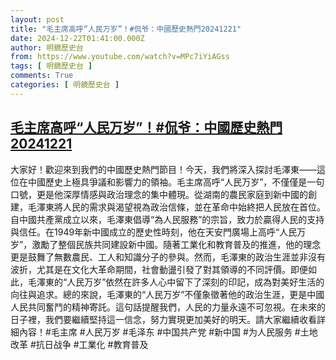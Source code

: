```yaml
---
layout: post
title: "毛主席高呼“人民万岁”！#侃爷：中國歷史熱門20241221"
date: 2024-12-22T01:41:00.000Z
author: 明鏡歷史台
from: https://www.youtube.com/watch?v=MPc7iYiAGss
tags: [ 明鏡歷史台 ]
comments: True
categories: [ 明鏡歷史台 ]
---
```

<!--1734831660000-->
[毛主席高呼“人民万岁”！#侃爷：中國歷史熱門20241221](https://www.youtube.com/watch?v=MPc7iYiAGss)
------

<div>
大家好！歡迎來到我們的中國歷史熱門節目！今天，我們將深入探討毛澤東——這位在中國歷史上極具爭議和影響力的領袖。毛主席高呼“人民万岁”，不僅僅是一句口號，更是他深厚情感與政治理念的集中體現。從湖南的農民家庭到新中國的創建，毛澤東將人民的需求與渴望視為政治信條，並在革命中始終把人民放在首位。自中國共產黨成立以來，毛澤東倡導“為人民服務”的宗旨，致力於贏得人民的支持與信任。在1949年新中國成立的歷史性時刻，他在天安門廣場上高呼“人民万岁”，激勵了整個民族共同建設新中國。隨著工業化和教育普及的推進，他的理念更是鼓舞了無數農民、工人和知識分子的參與。然而，毛澤東的政治生涯並非沒有波折，尤其是在文化大革命期間，社會動盪引發了對其領導的不同評價。即便如此，毛澤東的“人民万岁”依然在許多人心中留下了深刻的印記，成為對美好生活的向往與追求。總的來說，毛澤東的“人民万岁”不僅象徵著他的政治生涯，更是中國人民共同奮鬥的精神寄託。這句話提醒我們，人民的力量永遠不可忽視。在未來的日子裡，我們要繼續堅持這一信念，努力實現更加美好的明天。請大家繼續收看詳細內容！#毛主席 #人民万岁 #毛泽东 #中国共产党 #新中国 #为人民服务 #土地改革 #抗日战争 #工業化 #教育普及
</div>
